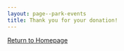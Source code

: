 ```yaml
---
layout: page--park-events
title: Thank you for your donation!
---
```


<p>
  <a class="button" href="/">Return to Homepage</a>
</p>
